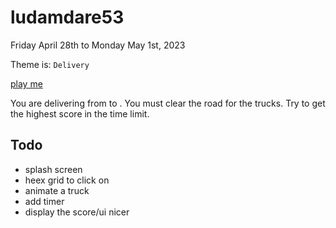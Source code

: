 # ludamdare53

Friday April 28th to Monday May 1st, 2023

Theme is: `Delivery`

[play me](https://ludamdare53.fly.dev/)

You are delivering <things> from <point a> to <point b>. You must clear the road for the trucks. Try to get the highest score in the time limit.

## Todo

- splash screen
- heex grid to click on
- animate a truck
- add timer
- display the score/ui nicer
